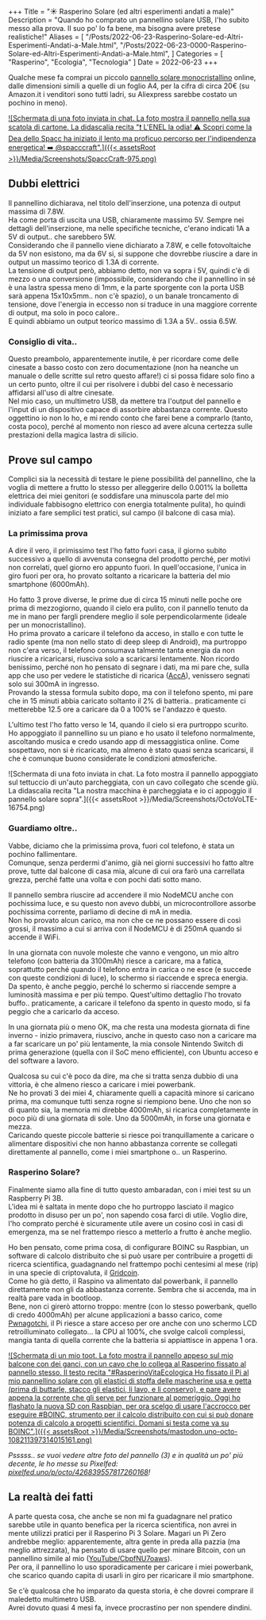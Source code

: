 +++
Title = "☀️ Rasperino Solare (ed altri esperimenti andati a male)"
Description = "Quando ho comprato un pannellino solare USB, l'ho subito messo alla prova. Il suo po' lo fa bene, ma bisogna avere pretese realistiche!"
Aliases = [
  "/Posts/2022-06-23-Rasperino-Solare-ed-Altri-Esperimenti-Andati-a-Male.html",
  "/Posts/2022-06-23-0000-Rasperino-Solare-ed-Altri-Esperimenti-Andati-a-Male.html",
]
Categories = [ "Rasperino", "Ecologia", "Tecnologia" ]
Date = 2022-06-23
+++

Qualche mese fa comprai un piccolo [pannello solare monocristallino](https://www.amazon.it/Lixada-Pannello-Monocristallino-Caricabatterie-Cellulare/dp/B071Z1LGFV) online, dalle dimensioni simili a quelle di un foglio A4, per la cifra di circa 20€ (su Amazon.it i venditori sono tutti ladri, su Aliexpress sarebbe costato un pochino in meno).

[![Schermata di una foto inviata in chat. La foto mostra il pannello nella sua scatola di cartone. La didascalia recita "❗️ L'ENEL la odia! ⚠️ Scopri come la Dea dello Spacc ha iniziato il lento ma proficuo percorso per l'indipendenza energetica! ➡️ @spacccraft".]({{< assetsRoot >}}/Media/Screenshots/SpaccCraft-975.png)](https://t.me/SpaccCraft/975)

## Dubbi elettrici

Il pannellino dichiarava, nel titolo dell'inserzione, una potenza di output massima di 7.8W.  
Ha come porta di uscita una USB, chiaramente massimo 5V. Sempre nei dettagli dell'inserzione, ma nelle specifiche tecniche, c'erano indicati 1A a 5V di output.. che sarebbero 5W.  
Considerando che il pannello viene dichiarato a 7.8W, e celle fotovoltaiche da 5V non esistono, ma da 6V si, si suppone che dovrebbe riuscire a dare in output un massimo teorico di 1.3A di corrente.  
La tensione di output però, abbiamo detto, non va sopra i 5V, quindi c'è di mezzo o una conversione (impossibile, considerando che il pannellino in sé è una lastra spessa meno di 1mm, e la parte sporgente con la porta USB sarà appena 15x10x5mm.. non c'è spazio), o un banale troncamento di tensione, dove l'energia in eccesso non si traduce in una maggiore corrente di output, ma solo in poco calore..  
E quindi abbiamo un output teorico massimo di 1.3A a 5V.. ossia 6.5W.

### Consiglio di vita..

Questo preambolo, apparentemente inutile, è per ricordare come delle cinesate a basso costo con zero documentazione (non ha neanche un manuale o delle scritte sul retro questo affare!) ci si possa fidare solo fino a un certo punto, oltre il cui per risolvere i dubbi del caso è necessario affidarsi all'uso di altre cinesate.  
Nel mio caso, un multimetro USB, da mettere tra l'output del pannello e l'input di un dispositivo capace di assorbire abbastanza corrente. Questo oggettino io non lo ho, e mi rendo conto che farei bene a comprarlo (tanto, costa poco), perché al momento non riesco ad avere alcuna certezza sulle prestazioni della magica lastra di silicio.

## Prove sul campo

Complici sia la necessità di testare le piene possibilità del pannellino, che la voglia di mettere a frutto lo stesso per alleggerire dello 0.001% la bolletta elettrica dei miei genitori (e soddisfare una minuscola parte del mio individuale fabbisogno elettrico con energia totalmente pulita), ho quindi iniziato a fare semplici test pratici, sul campo (il balcone di casa mia).

### La primissima prova

A dire il vero, il primissimo test l'ho fatto fuori casa, il giorno subito successivo a quello di avvenuta consegna del prodotto perché, per motivi non correlati, quel giorno ero appunto fuori.
In quell'occasione, l'unica in giro fuori per ora, ho provato soltanto a ricaricare la batteria del mio smartphone (6000mAh).

Ho fatto 3 prove diverse, le prime due di circa 15 minuti nelle poche ore prima di mezzogiorno, quando il cielo era pulito, con il pannello tenuto da me in mano per fargli prendere meglio il sole perpendicolarmente (ideale per un monocristallino).  
Ho prima provato a caricare il telefono da acceso, in stallo e con tutte le radio spente (ma non nello stato di deep sleep di Android), ma purtroppo non c'era verso, il telefono consumava talmente tanta energia da non riuscire a ricaricarsi, riusciva solo a scaricarsi lentamente. Non ricordo benissimo, perché non ho pensato di segnare i dati, ma mi pare che, sulla app che uso per vedere le statistiche di ricarica ([AccA](https://github.com/MatteCarra/AccA)), venissero segnati solo sui 300mA in ingresso.  
Provando la stessa formula subito dopo, ma con il telefono spento, mi pare che in 15 minuti abbia caricato soltanto il 2% di batteria.. praticamente ci metterebbe 12.5 ore a caricare da 0 a 100% se l'andazzo è questo.

L'ultimo test l'ho fatto verso le 14, quando il cielo si era purtroppo scurito. Ho appoggiato il pannellino su un piano e ho usato il telefono normalmente, ascoltando musica e credo usando app di messaggistica online. Come sospettavo, non si è ricaricato, ma almeno è stato quasi senza scaricarsi, il che è comunque buono considerate le condizioni atmosferiche.

![Schermata di una foto inviata in chat. La foto mostra il pannello appoggiato sul tettuccio di un'auto parcheggiata, con un cavo collegato che scende giù. La didascalia recita "La nostra macchina è parcheggiata e io ci appoggio il pannello solare sopra".]({{< assetsRoot >}}/Media/Screenshots/OctoVoLTE-16754.png)

### Guardiamo oltre..

Vabbe, diciamo che la primissima prova, fuori col telefono, è stata un pochino fallimentare.  
Comunque, senza perdermi d'animo, già nei giorni successivi ho fatto altre prove, tutte dal balcone di casa mia, alcune di cui ora farò una carrellata grezza, perché fatte una volta e con pochi dati sotto mano.

Il pannello sembra riuscire ad accendere il mio NodeMCU anche con pochissima luce, e su questo non avevo dubbi, un microcontrollore assorbe pochissima corrente, parliamo di decine di mA in media.  
Non ho provato alcun carico, ma non che ce ne possano essere di così grossi, il massimo a cui si arriva con il NodeMCU è di 250mA quando si accende il WiFi.

In una giornata con nuvole moleste che vanno e vengono, un mio altro telefono (con batteria da 3100mAh) riesce a caricare, ma a fatica, soprattutto perché quando il telefono entra in carica o ne esce (e succede con queste condizioni di luce), lo schermo si riaccende e spreca energia.  
Da spento, è anche peggio, perché lo schermo si riaccende sempre a luminosità massima e per più tempo. Quest'ultimo dettaglio l'ho trovato buffo.. praticamente, a caricare il telefono da spento in questo modo, si fa peggio che a caricarlo da acceso.

In una giornata più o meno OK, ma che resta una modesta giornata di fine inverno - inizio primavera, riuscivo, anche in questo caso non a caricare ma a far scaricare un po' più lentamente, la mia console Nintendo Switch di prima generazione (quella con il SoC meno efficiente), con Ubuntu acceso e del software a lavoro.

Qualcosa su cui c'è poco da dire, ma che si tratta senza dubbio di una vittoria, è che almeno riesco a caricare i miei powerbank.  
Ne ho provati 3 dei miei 4, chiaramente quelli a capacità minore si caricano prima, ma comunque tutti senza rogne si riempiono bene. Uno che non so di quanto sia, la memoria mi direbbe 4000mAh, si ricarica completamente in poco più di una giornata di sole. Uno da 5000mAh, in forse una giornata e mezza.  
Caricando queste piccole batterie si riesce poi tranquillamente a caricare o alimentare dispositivi che non hanno abbastanza corrente se collegati direttamente al pannello, come i miei smartphone o.. un Rasperino.

### Rasperino Solare?

Finalmente siamo alla fine di tutto questo ambaradan, con i miei test su un Raspberry Pi 3B.  
L'idea mi è saltata in mente dopo che ho purtroppo lasciato il magico prodotto in disuso per un po', non sapendo cosa farci di utile. Voglio dire, l'ho comprato perché è sicuramente utile avere un cosino così in casi di emergenza, ma se nel frattempo riesco a metterlo a frutto è anche meglio.

Ho ben pensato, come prima cosa, di configurare BOINC su Raspbian, un software di calcolo distribuito che si può usare per contribuire a progetti di ricerca scientifica, guadagnando nel frattempo pochi centesimi al mese (rip) in una specie di criptovaluta, il [Gridcoin](https://gridcoin.us).  
Come ho già detto, il Raspino va alimentato dal powerbank, il pannello direttamente non gli da abbastanza corrente. Sembra che si accenda, ma in realtà pare vada in bootloop.  
Bene, non ci girerò attorno troppo: mentre (con lo stesso powerbank, quello di credo 4000mAh) per alcune applicazioni a basso carico, come [Pwnagotchi](https://pwnagotchi.ai/), il Pi riesce a stare acceso per ore anche con uno schermo LCD retroilluminato collegato... la CPU al 100%, che svolge calcoli complessi, mangia tanta di quella corrente che la batteria si appiattisce in appena 1 ora.

[![Schermata di un mio toot. La foto mostra il pannello appeso sul mio balcone con dei ganci, con un cavo che lo collega al Rasperino fissato al pannello stesso. Il testo recita "#RasperinoVitaEcologica Ho fissato il Pi al mio pannellino solare con gli elastici di stoffa delle mascherine usa e getta (prima di buttarle, stacco gli elastici, li lavo, e li conservo), e pare avere appena la corrente che gli serve per funzionare al pomeriggio. Oggi ho flashato la nuova SD con Raspbian, per ora scelgo di usare l'accrocco per eseguire #BOINC, strumento per il calcolo distribuito con cui si può donare potenza di calcolo a progetti scientifici. Domani si testa come va su BOINC".]({{< assetsRoot >}}/Media/Screenshots/mastodon.uno-octo-108211397314015161.png)](https://mastodon.uno/@octo/108211397314015161)

_Psssss.. se vuoi vedere altre foto del pannello (3) e in qualità un po' più decente, le ho messe su Pixelfed: [pixelfed.uno/p/octo/426839557817260168](https://pixelfed.uno/p/octo/426839557817260168)!_

## La realtà dei fatti

A parte questa cosa, che anche se non mi fa guadagnare nel pratico sarebbe utile in quanto benefica per la ricerca scientifica, non avrei in mente utilizzi pratici per il Rasperino Pi 3 Solare. Magari un Pi Zero andrebbe meglio: apparentemente, altra gente in preda alla pazzia (ma meglio attrezzata), ha pensato di usare quello per minare Bitcoin, con un pannellino simile al mio ([YouTube/CbpfNU7oaws](https://youtube.com/watch?v=CbpfNU7oaws)).  
Per ora, il pannellino lo uso sporadicamente per caricare i miei powerbank, che scarico quando capita di usarli in giro per ricaricare il mio smartphone.

Se c'è qualcosa che ho imparato da questa storia, è che dovrei comprare il maledetto multimetro USB.  
Avrei dovuto quasi 4 mesi fa, invece procrastino per non spendere dindini.
